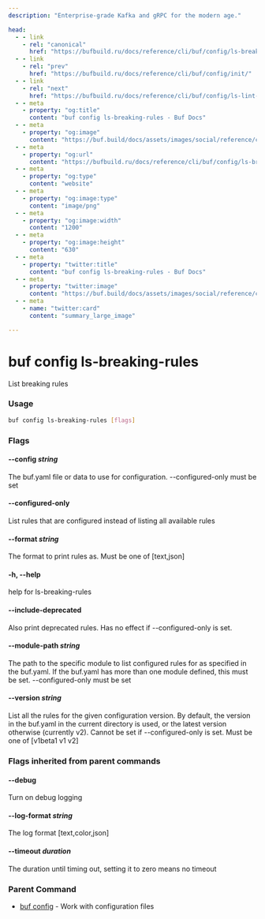 ```yaml
---
description: "Enterprise-grade Kafka and gRPC for the modern age."

head:
  - - link
    - rel: "canonical"
      href: "https://bufbuild.ru/docs/reference/cli/buf/config/ls-breaking-rules/"
  - - link
    - rel: "prev"
      href: "https://bufbuild.ru/docs/reference/cli/buf/config/init/"
  - - link
    - rel: "next"
      href: "https://bufbuild.ru/docs/reference/cli/buf/config/ls-lint-rules/"
  - - meta
    - property: "og:title"
      content: "buf config ls-breaking-rules - Buf Docs"
  - - meta
    - property: "og:image"
      content: "https://buf.build/docs/assets/images/social/reference/cli/buf/config/ls-breaking-rules.png"
  - - meta
    - property: "og:url"
      content: "https://bufbuild.ru/docs/reference/cli/buf/config/ls-breaking-rules/"
  - - meta
    - property: "og:type"
      content: "website"
  - - meta
    - property: "og:image:type"
      content: "image/png"
  - - meta
    - property: "og:image:width"
      content: "1200"
  - - meta
    - property: "og:image:height"
      content: "630"
  - - meta
    - property: "twitter:title"
      content: "buf config ls-breaking-rules - Buf Docs"
  - - meta
    - property: "twitter:image"
      content: "https://buf.build/docs/assets/images/social/reference/cli/buf/config/ls-breaking-rules.png"
  - - meta
    - name: "twitter:card"
      content: "summary_large_image"

---
```


# buf config ls-breaking-rules

List breaking rules

### Usage

```sh
buf config ls-breaking-rules [flags]
```

### Flags

#### \--config _string_

The buf.yaml file or data to use for configuration. --configured-only must be set

#### \--configured-only

List rules that are configured instead of listing all available rules

#### \--format _string_

The format to print rules as. Must be one of \[text,json\]

#### \-h, --help

help for ls-breaking-rules

#### \--include-deprecated

Also print deprecated rules. Has no effect if --configured-only is set.

#### \--module-path _string_

The path to the specific module to list configured rules for as specified in the buf.yaml. If the buf.yaml has more than one module defined, this must be set. --configured-only must be set

#### \--version _string_

List all the rules for the given configuration version. By default, the version in the buf.yaml in the current directory is used, or the latest version otherwise (currently v2). Cannot be set if --configured-only is set. Must be one of \[v1beta1 v1 v2\]

### Flags inherited from parent commands

#### \--debug

Turn on debug logging

#### \--log-format _string_

The log format \[text,color,json\]

#### \--timeout _duration_

The duration until timing out, setting it to zero means no timeout

### Parent Command

- [buf config](../) - Work with configuration files
